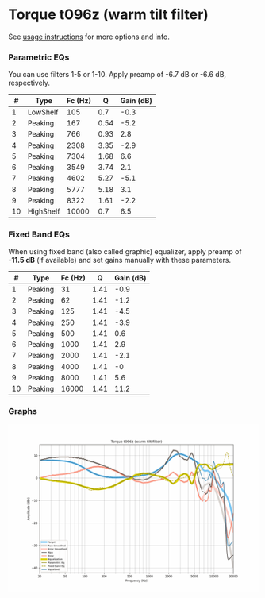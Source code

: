 # Torque t096z (warm tilt filter)
See [usage instructions](https://github.com/jaakkopasanen/AutoEq#usage) for more options and info.

### Parametric EQs
You can use filters 1-5 or 1-10. Apply preamp of -6.7 dB or -6.6 dB, respectively.

|   # | Type      |   Fc (Hz) |    Q |   Gain (dB) |
|-----|-----------|-----------|------|-------------|
|   1 | LowShelf  |       105 | 0.7  |        -0.3 |
|   2 | Peaking   |       167 | 0.54 |        -5.2 |
|   3 | Peaking   |       766 | 0.93 |         2.8 |
|   4 | Peaking   |      2308 | 3.35 |        -2.9 |
|   5 | Peaking   |      7304 | 1.68 |         6.6 |
|   6 | Peaking   |      3549 | 3.74 |         2.1 |
|   7 | Peaking   |      4602 | 5.27 |        -5.1 |
|   8 | Peaking   |      5777 | 5.18 |         3.1 |
|   9 | Peaking   |      8322 | 1.61 |        -2.2 |
|  10 | HighShelf |     10000 | 0.7  |         6.5 |

### Fixed Band EQs
When using fixed band (also called graphic) equalizer, apply preamp of **-11.5 dB** (if available) and set gains manually with these parameters.

|   # | Type    |   Fc (Hz) |    Q |   Gain (dB) |
|-----|---------|-----------|------|-------------|
|   1 | Peaking |        31 | 1.41 |        -0.9 |
|   2 | Peaking |        62 | 1.41 |        -1.2 |
|   3 | Peaking |       125 | 1.41 |        -4.5 |
|   4 | Peaking |       250 | 1.41 |        -3.9 |
|   5 | Peaking |       500 | 1.41 |         0.6 |
|   6 | Peaking |      1000 | 1.41 |         2.9 |
|   7 | Peaking |      2000 | 1.41 |        -2.1 |
|   8 | Peaking |      4000 | 1.41 |        -0   |
|   9 | Peaking |      8000 | 1.41 |         5.6 |
|  10 | Peaking |     16000 | 1.41 |        11.2 |

### Graphs
![](./Torque%20t096z%20(warm%20tilt%20filter).png)
